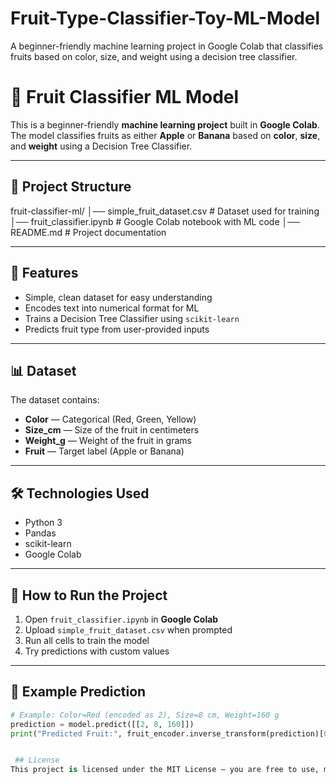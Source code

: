 # Fruit-Type-Classifier-Toy-ML-Model
A beginner-friendly machine learning project in Google Colab that classifies fruits based on color, size, and weight using a decision tree classifier.

# 🍎 Fruit Classifier ML Model

This is a beginner-friendly **machine learning project** built in **Google Colab**.  
The model classifies fruits as either **Apple** or **Banana** based on **color**, **size**, and **weight** using a Decision Tree Classifier.

---

## 📂 Project Structure
fruit-classifier-ml/
│── simple_fruit_dataset.csv # Dataset used for training
│── fruit_classifier.ipynb # Google Colab notebook with ML code
│── README.md # Project documentation



---

## 🚀 Features
- Simple, clean dataset for easy understanding
- Encodes text into numerical format for ML
- Trains a Decision Tree Classifier using `scikit-learn`
- Predicts fruit type from user-provided inputs

---

## 📊 Dataset
The dataset contains:
- **Color** — Categorical (Red, Green, Yellow)
- **Size_cm** — Size of the fruit in centimeters
- **Weight_g** — Weight of the fruit in grams
- **Fruit** — Target label (Apple or Banana)

---

## 🛠 Technologies Used
- Python 3
- Pandas
- scikit-learn
- Google Colab

---

## 📖 How to Run the Project
1. Open `fruit_classifier.ipynb` in **Google Colab**
2. Upload `simple_fruit_dataset.csv` when prompted
3. Run all cells to train the model
4. Try predictions with custom values

---

## 🔮 Example Prediction
```python
# Example: Color=Red (encoded as 2), Size=8 cm, Weight=160 g
prediction = model.predict([[2, 8, 160]])
print("Predicted Fruit:", fruit_encoder.inverse_transform(prediction)[0])


 ## License
This project is licensed under the MIT License — you are free to use, modify, and share it.
